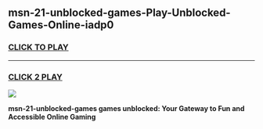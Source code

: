 
## msn-21-unblocked-games-Play-Unblocked-Games-Online-iadp0
<h3>
<a href="https://premium76.site?title=msn-21-unblocked-games&ref=25A">CLICK TO PLAY</a></h3>
<hr>

<h3>
<a href="https://premium76.site?title=msn-21-unblocked-games&ref=25A">CLICK 2 PLAY</a>
  
</h3>

<a href="https://premium76.site?title=msn-21-unblocked-games&ref=25A"><img src="https://clearcache.store/games.png"></a>


**msn-21-unblocked-games games unblocked: Your Gateway to Fun and Accessible Online Gaming**

